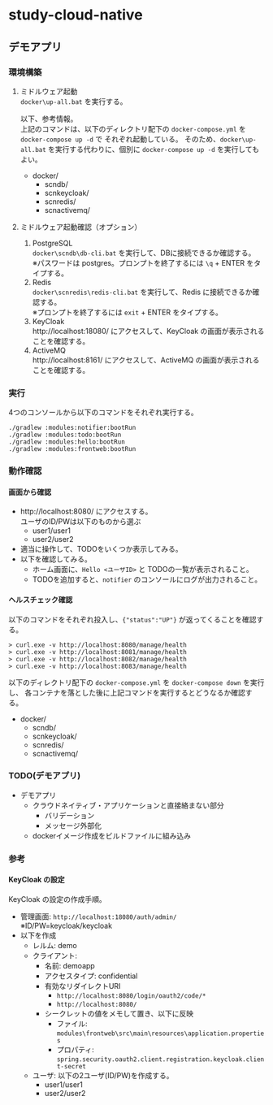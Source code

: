 # study-cloud-native

## デモアプリ
### 環境構築

1. ミドルウェア起動  
    `docker\up-all.bat` を実行する。  
      
    以下、参考情報。  
    上記のコマンドは、以下のディレクトリ配下の `docker-compose.yml` を `docker-compose up -d` で
    それぞれ起動している。
    そのため、`docker\up-all.bat` を実行する代わりに、個別に `docker-compose up -d` を実行してもよい。
    - docker/
        - scndb/
        - scnkeycloak/
        - scnredis/
        - scnactivemq/
1. ミドルウェア起動確認（オプション）
    1. PostgreSQL  
        `docker\scndb\db-cli.bat` を実行して、DBに接続できるか確認する。   
        ※パスワードは postgres。プロンプトを終了するには `\q` + ENTER をタイプする。 
    1. Redis  
        `docker\scnredis\redis-cli.bat` を実行して、Redis に接続できるか確認する。  
        ※プロンプトを終了するには `exit` + ENTER をタイプする。 
    1. KeyCloak  
        http://localhost:18080/ にアクセスして、KeyCloak の画面が表示されることを確認する。
    1. ActiveMQ  
        http://localhost:8161/ にアクセスして、ActiveMQ の画面が表示されることを確認する。
     
### 実行

4つのコンソールから以下のコマンドをそれぞれ実行する。

```
./gradlew :modules:notifier:bootRun
./gradlew :modules:todo:bootRun
./gradlew :modules:hello:bootRun
./gradlew :modules:frontweb:bootRun
```

### 動作確認
#### 画面から確認

- http://localhost:8080/ にアクセスする。  
    ユーザのID/PWは以下のものから選ぶ
    - user1/user1
    - user2/user2
- 適当に操作して、TODOをいくつか表示してみる。
- 以下を確認してみる。
    - ホーム画面に、`Hello <ユーザID>` と TODOの一覧が表示されること。
    - TODOを追加すると、`notifier` のコンソールにログが出力されること。

#### ヘルスチェック確認

以下のコマンドをそれぞれ投入し、`{"status":"UP"}` が返ってくることを確認する。

```
> curl.exe -v http://localhost:8080/manage/health
> curl.exe -v http://localhost:8081/manage/health
> curl.exe -v http://localhost:8082/manage/health
> curl.exe -v http://localhost:8083/manage/health
```

以下のディレクトリ配下の `docker-compose.yml` を `docker-compose down` を実行し、
各コンテナを落とした後に上記コマンドを実行するとどうなるか確認する。

- docker/
    - scndb/
    - scnkeycloak/
    - scnredis/
    - scnactivemq/

### TODO(デモアプリ)

- デモアプリ
    - クラウドネイティブ・アプリケーションと直接絡まない部分
        - バリデーション
        - メッセージ外部化
    - dockerイメージ作成をビルドファイルに組み込み


### 参考

#### KeyCloak の設定

KeyCloak の設定の作成手順。

- 管理画面: `http://localhost:18080/auth/admin/` ※ID/PW=keycloak/keycloak
- 以下を作成
    - レルム: demo
    - クライアント:
        - 名前: demoapp
        - アクセスタイプ: confidential
        - 有効なリダイレクトURI
            - `http://localhost:8080/login/oauth2/code/*`
            - `http://localhost:8080/`
        - シークレットの値をメモして置き、以下に反映
            - ファイル: `modules\frontweb\src\main\resources\application.properties`
            - プロパティ: `spring.security.oauth2.client.registration.keycloak.client-secret`
    - ユーザ: 以下の2ユーザ(ID/PW)を作成する。
        - user1/user1
        - user2/user2
